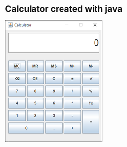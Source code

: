 # Calculator created with java

![Calculator](https://github.com/roboterz/CISC3160/blob/main/Lab4/Calculator/Calculator.png)
